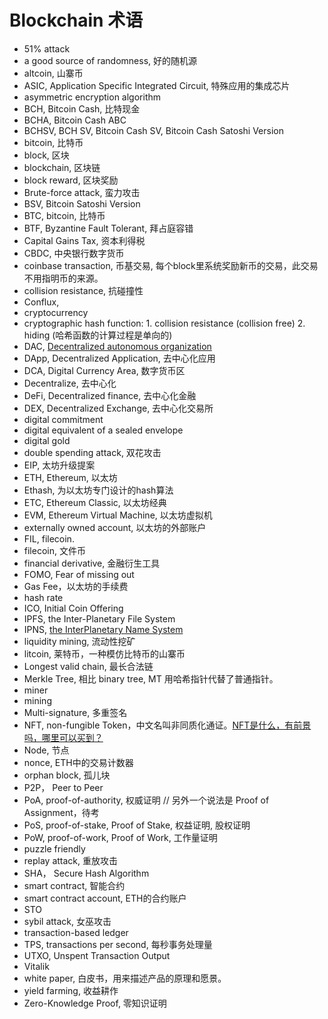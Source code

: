 # Blockchain 术语

* 51% attack
* a good source of randomness, 好的随机源
* altcoin, 山寨币
* ASIC, Application Specific Integrated Circuit, 特殊应用的集成芯片
* asymmetric encryption algorithm
* BCH, Bitcoin Cash, 比特现金
* BCHA, Bitcoin Cash ABC
* BCHSV, BCH SV, Bitcoin Cash SV, Bitcoin Cash Satoshi Version
* bitcoin, 比特币
* block, 区块
* blockchain, 区块链
* block reward, 区块奖励
* Brute-force attack, 蛮力攻击
* BSV, Bitcoin Satoshi Version
* BTC, bitcoin, 比特币
* BTF, Byzantine Fault Tolerant, 拜占庭容错
* Capital Gains Tax, 资本利得税
* CBDC, 中央银行数字货币
* coinbase transaction, 币基交易, 每个block里系统奖励新币的交易，此交易不用指明币的来源。
* collision resistance, 抗碰撞性
* Conflux, 
* cryptocurrency
* cryptographic hash function: 1. collision resistance (collision free) 2. hiding (哈希函数的计算过程是单向的)
* DAC, [Decentralized autonomous organization](https://en.wikipedia.org/wiki/Decentralized_autonomous_organization)
* DApp, Decentralized Application, 去中心化应用
* DCA, Digital Currency Area, 数字货币区
* Decentralize, 去中心化
* DeFi, Decentralized finance, 去中心化金融
* DEX, Decentralized Exchange, 去中心化交易所
* digital commitment
* digital equivalent of a sealed envelope
* digital gold 
* double spending attack, 双花攻击
* EIP, 太坊升级提案
* ETH, Ethereum, 以太坊
* Ethash, 为以太坊专门设计的hash算法
* ETC, Ethereum Classic, 以太坊经典
* EVM, Ethereum Virtual Machine, 以太坊虚拟机
* externally owned account, 以太坊的外部账户
* FIL, filecoin.
* filecoin, 文件币
* financial derivative, 金融衍生工具
* FOMO, Fear of missing out
* Gas Fee，以太坊的手续费
* hash rate
* ICO, Initial Coin Offering
* IPFS, the Inter-Planetary File System
* IPNS, [the InterPlanetary Name System](https://docs.ipfs.io/concepts/ipns/)
* liquidity mining, 流动性挖矿
* litcoin, 莱特币，一种模仿比特币的山寨币
* Longest valid chain, 最长合法链
* Merkle Tree, 相比 binary tree, MT 用哈希指针代替了普通指针。
* miner
* mining
* Multi-signature, 多重签名
* NFT, non-fungible Token，中文名叫非同质化通证。[NFT是什么，有前景吗，哪里可以买到？](https://www.zhihu.com/question/434633802/answer/1756734942)
* Node, 节点
* nonce, ETH中的交易计数器
* orphan block, 孤儿块
* P2P， Peer to Peer
* PoA, proof-of-authority, 权威证明 // 另外一个说法是 Proof of Assignment，待考
* PoS, proof-of-stake, Proof of Stake, 权益证明, 股权证明
* PoW, proof-of-work, Proof of Work, 工作量证明
* puzzle friendly
* replay attack, 重放攻击
* SHA， Secure Hash Algorithm
* smart contract, 智能合约
* smart contract account, ETH的合约账户
* STO
* sybil attack, 女巫攻击
* transaction-based ledger
* TPS, transactions per second, 每秒事务处理量
* UTXO, Unspent Transaction Output
* Vitalik
* white paper, 白皮书，用来描述产品的原理和愿景。
* yield farming, 收益耕作
* Zero-Knowledge Proof, 零知识证明
